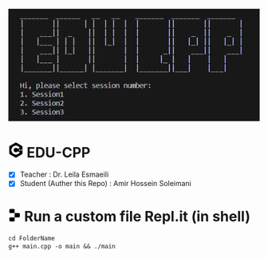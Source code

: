 ![image](https://raw.githubusercontent.com/ahspace7/EDU-CPP/main/object-storage/pic.PNG)

# <img src="https://raw.githubusercontent.com/ahspace7/EDU-CPP/main/object-storage/cpp.svg" width="30" heght="3-">  EDU-CPP
- [x] Teacher : Dr. Leila Esmaeili
- [x] Student (Auther this Repo) : Amir Hossein Soleimani
# <img src="https://raw.githubusercontent.com/ahspace7/EDU-CPP/main/object-storage/replit.svg" width="25" height="25"> Run a custom file Repl.it (in shell)
```run
cd FolderName
g++ main.cpp -o main && ./main
```
